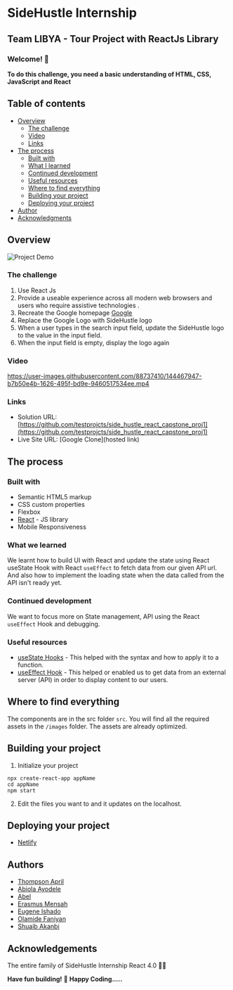 # SideHustle Internship
## Team LIBYA - Tour Project with ReactJs Library
### Welcome! 👋


**To do this challenge, you need a basic understanding of HTML, CSS, JavaScript and React**

## Table of contents

- [Overview](#overview)
  - [The challenge](#the-challenge)
  - [Video](#video)
  - [Links](#links)
- [The process](#the-process)
  - [Built with](#built-with)
  - [What I learned](#what-i-learned)
  - [Continued development](#continued-development)
  - [Useful resources](#useful-resources)
  - [Where to find everything](#where-to-find-everything)
  - [Building your project](#building-your-project)
  - [Deploying your project](#deploying-your-project)
- [Author](#author)
- [Acknowledgments](#acknowledgments)

## Overview

![Project Demo](src/demo.png "Side Hustle Project Demo")

### The challenge

1. Use React Js
2. Provide a useable experience across all modern web browsers and users who require assistive technologies .
3. Recreate the Google homepage [Google](https://www.google.com/)
4. Replace the Google Logo with SideHustle logo
5. When a user types in the search input field, update the SideHustle logo to the value in the input field.
6. When the input field is empty, display the logo again

### Video

https://user-images.githubusercontent.com/88737410/144467947-b7b50e4b-1626-495f-bd9e-9460517534ee.mp4



### Links

- Solution URL: [https://github.com/testprojcts/side_hustle_react_capstone_proj1](https://github.com/testprojcts/side_hustle_react_capstone_proj1)
- Live Site URL: [Google Clone](hosted link)

## The process

### Built with

- Semantic HTML5 markup
- CSS custom properties
- Flexbox
- [React](https://reactjs.org/) - JS library
- Mobile Responsiveness

### What we learned

We learnt how to build UI with React and update the state using React useState Hook with React `useEffect` to fetch data from our given API url. And also how to implement the loading state when the data called from the API isn't ready yet.

### Continued development

We want to focus more on State management, API using the React `useEffect` Hook and debugging.

### Useful resources

- [useState Hooks](https://reactjs.org/docs/hooks-state.html) - This helped with the syntax and how to apply it to a function.
- [useEffect Hook](https://reactjs.org/docs/hooks-effect.html) - This helped or enabled us to get data from an external server (API) in order to display content to our users.

## Where to find everything

The components are in the src folder `src`.
You will find all the required assets in the `/images` folder. The assets are already optimized.

## Building your project

1. Initialize your project
```
npx create-react-app appName
cd appName
npm start
```
2. Edit the files you want to and it updates on the localhost.

## Deploying your project

- [Netlify](https://www.netlify.com/)

## Authors

- [Thompson April](https://github.com/Apreal-T)
- [Abiola Ayodele](https://github.com/babboe1)
- [Abel](https://github.com/abel-otegbola)
- [Erasmus Mensah](https://github.com/testprojcts)
- [Eugene Ishado](https://github.com/Eugene44-hub)
- [Olamide Faniyan](https://github.com/Pajimo)
- [Shuaib Akanbi](https://github.com/Akanbi99)

## Acknowledgements

The entire family of SideHustle Internship React 4.0 🎊✨

**Have fun building!** 🚀
**Happy Coding.....**
